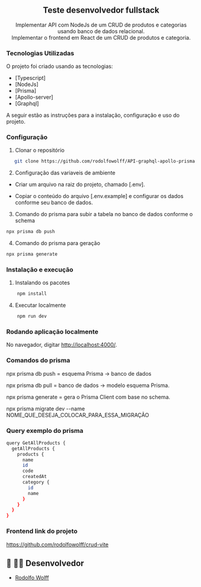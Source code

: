 <!-- PROJECT -->
<br />
<p align="center">
  <h2 align="center">Teste desenvolvedor fullstack</h2>

  <p align="center">
    Implementar API com NodeJs de um CRUD de produtos e categorias usando banco de dados relacional.
    <br />
    Implementar o frontend em React de um CRUD de produtos e categoria.
  </p>
</p>

### Tecnologias Utilizadas

O projeto foi criado usando as tecnologias:

- [Typescript]
- [NodeJs]
- [Prisma]
- [Apollo-server]
- [Graphql]

<!-- GETTING STARTED -->

A seguir estão as instruções para a instalação, configuração e uso do projeto.

### Configuração

1. Clonar o repositório

```sh
   git clone https://github.com/rodolfowolff/API-graphql-apollo-prisma
```

2. Configuração das variaveis de ambiente

- Criar um arquivo na raiz do projeto, chamado [.env].

- Copiar o conteúdo do arquivo [.env.example] e configurar os dados conforme seu banco de dados.

3. Comando do prisma para subir a tabela no banco de dados conforme o schema

```sh
npx prisma db push
```

4. Comando do prisma para geração

```sh
npx prisma generate
```

### Instalação e execução

1. Instalando os pacotes

```sh
    npm install
```

4. Executar localmente

```sh
    npm run dev
```

### Rodando aplicação localmente

No navegador, digitar <a href="http://localhost:4000/">http://localhost:4000/</a>.

### Comandos do prisma

npx prisma db push = esquema Prisma -> banco de dados

npx prisma db pull = banco de dados -> modelo esquema Prisma.

npx prisma generate = gera o Prisma Client com base no schema.

npx prisma migrate dev --name NOME_QUE_DESEJA_COLOCAR_PARA_ESSA_MIGRAÇÃO

### Query exemplo do prisma

```sh
query GetAllProducts {
  getAllProducts {
    products {
      name
      id
      code
      createdAt
      category {
        id
        name
      }
    }
  }
}
```

<!-- LINKS -->

### Frontend link do projeto

<a href="https://github.com/rodolfowolff/crud-vite">https://github.com/rodolfowolff/crud-vite</a>

<!-- CONTACT -->

## 🐺 👨‍💻 Desenvolvedor

- [Rodolfo Wolff](https://github.com/rodolfowolff)
